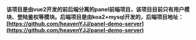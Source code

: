 #### 该项目是由vue2开发的前后端分离的panel前端项目，该项目目前只有用户模块、登陆鉴权等模块。后端项目是由koa2+mysql开发的，后端项目地址：[https://github.com/heavenYJJ/panel-demo-server](https://github.com/heavenYJJ/panel-demo-server)